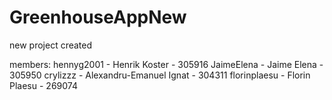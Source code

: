 # GreenhouseAppNew

new project created

members:
hennyg2001 - Henrik Koster - 305916
JaimeElena - Jaime Elena - 305950
crylizzz - Alexandru-Emanuel Ignat - 304311
florinplaesu - Florin Plaesu - 269074
